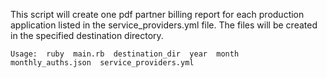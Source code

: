This script will create one pdf partner billing report for each production application listed in the 
service_providers.yml file.  The files will be created in the specified destination directory.  

`Usage:  ruby  main.rb  destination_dir  year  month  monthly_auths.json  service_providers.yml`

